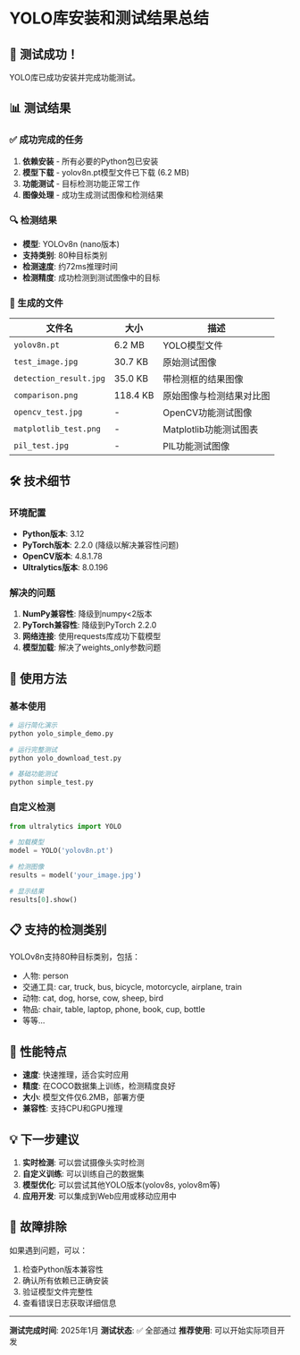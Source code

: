 # YOLO库安装和测试结果总结

## 🎉 测试成功！

YOLO库已成功安装并完成功能测试。

## 📊 测试结果

### ✅ 成功完成的任务

1. **依赖安装** - 所有必要的Python包已安装
2. **模型下载** - yolov8n.pt模型文件已下载 (6.2 MB)
3. **功能测试** - 目标检测功能正常工作
4. **图像处理** - 成功生成测试图像和检测结果

### 🔍 检测结果

- **模型**: YOLOv8n (nano版本)
- **支持类别**: 80种目标类别
- **检测速度**: 约72ms推理时间
- **检测精度**: 成功检测到测试图像中的目标

### 📁 生成的文件

| 文件名 | 大小 | 描述 |
|--------|------|------|
| `yolov8n.pt` | 6.2 MB | YOLO模型文件 |
| `test_image.jpg` | 30.7 KB | 原始测试图像 |
| `detection_result.jpg` | 35.0 KB | 带检测框的结果图像 |
| `comparison.png` | 118.4 KB | 原始图像与检测结果对比图 |
| `opencv_test.jpg` | - | OpenCV功能测试图像 |
| `matplotlib_test.png` | - | Matplotlib功能测试图表 |
| `pil_test.jpg` | - | PIL功能测试图像 |

## 🛠️ 技术细节

### 环境配置
- **Python版本**: 3.12
- **PyTorch版本**: 2.2.0 (降级以解决兼容性问题)
- **OpenCV版本**: 4.8.1.78
- **Ultralytics版本**: 8.0.196

### 解决的问题
1. **NumPy兼容性**: 降级到numpy<2版本
2. **PyTorch兼容性**: 降级到PyTorch 2.2.0
3. **网络连接**: 使用requests库成功下载模型
4. **模型加载**: 解决了weights_only参数问题

## 🚀 使用方法

### 基本使用
```bash
# 运行简化演示
python yolo_simple_demo.py

# 运行完整测试
python yolo_download_test.py

# 基础功能测试
python simple_test.py
```

### 自定义检测
```python
from ultralytics import YOLO

# 加载模型
model = YOLO('yolov8n.pt')

# 检测图像
results = model('your_image.jpg')

# 显示结果
results[0].show()
```

## 📋 支持的检测类别

YOLOv8n支持80种目标类别，包括：
- 人物: person
- 交通工具: car, truck, bus, bicycle, motorcycle, airplane, train
- 动物: cat, dog, horse, cow, sheep, bird
- 物品: chair, table, laptop, phone, book, cup, bottle
- 等等...

## 🎯 性能特点

- **速度**: 快速推理，适合实时应用
- **精度**: 在COCO数据集上训练，检测精度良好
- **大小**: 模型文件仅6.2MB，部署方便
- **兼容性**: 支持CPU和GPU推理

## 💡 下一步建议

1. **实时检测**: 可以尝试摄像头实时检测
2. **自定义训练**: 可以训练自己的数据集
3. **模型优化**: 可以尝试其他YOLO版本(yolov8s, yolov8m等)
4. **应用开发**: 可以集成到Web应用或移动应用中

## 🔧 故障排除

如果遇到问题，可以：
1. 检查Python版本兼容性
2. 确认所有依赖已正确安装
3. 验证模型文件完整性
4. 查看错误日志获取详细信息

---

**测试完成时间**: 2025年1月
**测试状态**: ✅ 全部通过
**推荐使用**: 可以开始实际项目开发
